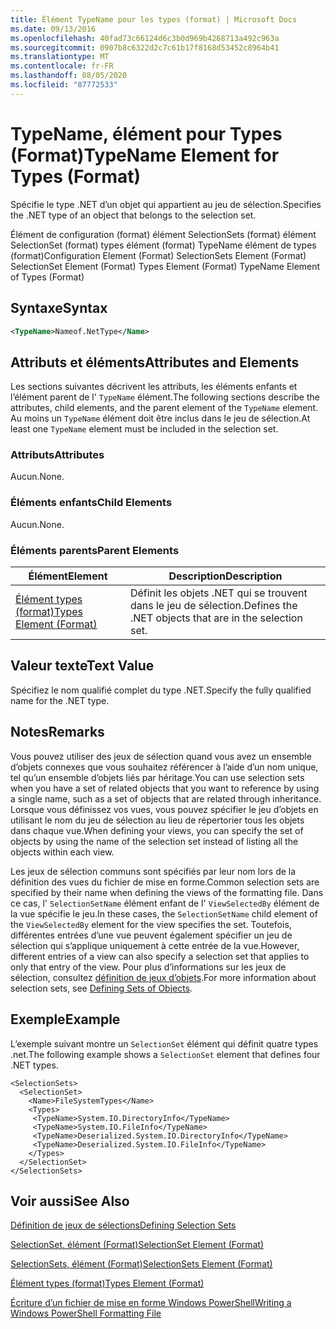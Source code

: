 ```yaml
---
title: Élément TypeName pour les types (format) | Microsoft Docs
ms.date: 09/13/2016
ms.openlocfilehash: 40fad73c66124d6c3b0d969b4268713a492c963a
ms.sourcegitcommit: 0907b8c6322d2c7c61b17f8168d53452c8964b41
ms.translationtype: MT
ms.contentlocale: fr-FR
ms.lasthandoff: 08/05/2020
ms.locfileid: "87772533"
---
```

# <a name="typename-element-for-types-format"></a><span data-ttu-id="72d06-102">TypeName, élément pour Types (Format)</span><span class="sxs-lookup"><span data-stu-id="72d06-102">TypeName Element for Types (Format)</span></span>

<span data-ttu-id="72d06-103">Spécifie le type .NET d’un objet qui appartient au jeu de sélection.</span><span class="sxs-lookup"><span data-stu-id="72d06-103">Specifies the .NET type of an object that belongs to the selection set.</span></span>

<span data-ttu-id="72d06-104">Élément de configuration (format) élément SelectionSets (format) élément SelectionSet (format) types élément (format) TypeName élément de types (format)</span><span class="sxs-lookup"><span data-stu-id="72d06-104">Configuration Element (Format) SelectionSets Element (Format) SelectionSet Element (Format) Types Element (Format) TypeName Element of Types (Format)</span></span>

## <a name="syntax"></a><span data-ttu-id="72d06-105">Syntaxe</span><span class="sxs-lookup"><span data-stu-id="72d06-105">Syntax</span></span>

```xml
<TypeName>Nameof.NetType</Name>
```

## <a name="attributes-and-elements"></a><span data-ttu-id="72d06-106">Attributs et éléments</span><span class="sxs-lookup"><span data-stu-id="72d06-106">Attributes and Elements</span></span>

<span data-ttu-id="72d06-107">Les sections suivantes décrivent les attributs, les éléments enfants et l’élément parent de l' `TypeName` élément.</span><span class="sxs-lookup"><span data-stu-id="72d06-107">The following sections describe the attributes, child elements, and the parent element of the `TypeName` element.</span></span> <span data-ttu-id="72d06-108">Au moins un `TypeName` élément doit être inclus dans le jeu de sélection.</span><span class="sxs-lookup"><span data-stu-id="72d06-108">At least one `TypeName` element must be included in the selection set.</span></span>

### <a name="attributes"></a><span data-ttu-id="72d06-109">Attributs</span><span class="sxs-lookup"><span data-stu-id="72d06-109">Attributes</span></span>

<span data-ttu-id="72d06-110">Aucun.</span><span class="sxs-lookup"><span data-stu-id="72d06-110">None.</span></span>

### <a name="child-elements"></a><span data-ttu-id="72d06-111">Éléments enfants</span><span class="sxs-lookup"><span data-stu-id="72d06-111">Child Elements</span></span>

<span data-ttu-id="72d06-112">Aucun.</span><span class="sxs-lookup"><span data-stu-id="72d06-112">None.</span></span>

### <a name="parent-elements"></a><span data-ttu-id="72d06-113">Éléments parents</span><span class="sxs-lookup"><span data-stu-id="72d06-113">Parent Elements</span></span>

|<span data-ttu-id="72d06-114">Élément</span><span class="sxs-lookup"><span data-stu-id="72d06-114">Element</span></span>|<span data-ttu-id="72d06-115">Description</span><span class="sxs-lookup"><span data-stu-id="72d06-115">Description</span></span>|
|-------------|-----------------|
|[<span data-ttu-id="72d06-116">Élément types (format)</span><span class="sxs-lookup"><span data-stu-id="72d06-116">Types Element (Format)</span></span>](./types-element-for-selectionset-format.md)|<span data-ttu-id="72d06-117">Définit les objets .NET qui se trouvent dans le jeu de sélection.</span><span class="sxs-lookup"><span data-stu-id="72d06-117">Defines the .NET objects that are in the selection set.</span></span>|

## <a name="text-value"></a><span data-ttu-id="72d06-118">Valeur texte</span><span class="sxs-lookup"><span data-stu-id="72d06-118">Text Value</span></span>

<span data-ttu-id="72d06-119">Spécifiez le nom qualifié complet du type .NET.</span><span class="sxs-lookup"><span data-stu-id="72d06-119">Specify the fully qualified name for the .NET type.</span></span>

## <a name="remarks"></a><span data-ttu-id="72d06-120">Notes</span><span class="sxs-lookup"><span data-stu-id="72d06-120">Remarks</span></span>

<span data-ttu-id="72d06-121">Vous pouvez utiliser des jeux de sélection quand vous avez un ensemble d’objets connexes que vous souhaitez référencer à l’aide d’un nom unique, tel qu’un ensemble d’objets liés par héritage.</span><span class="sxs-lookup"><span data-stu-id="72d06-121">You can use selection sets when you have a set of related objects that you want to reference by using a single name, such as a set of objects that are related through inheritance.</span></span> <span data-ttu-id="72d06-122">Lorsque vous définissez vos vues, vous pouvez spécifier le jeu d’objets en utilisant le nom du jeu de sélection au lieu de répertorier tous les objets dans chaque vue.</span><span class="sxs-lookup"><span data-stu-id="72d06-122">When defining your views, you can specify the set of objects by using the name of the selection set instead of listing all the objects within each view.</span></span>

<span data-ttu-id="72d06-123">Les jeux de sélection communs sont spécifiés par leur nom lors de la définition des vues du fichier de mise en forme.</span><span class="sxs-lookup"><span data-stu-id="72d06-123">Common selection sets are specified by their name when defining the views of the formatting file.</span></span> <span data-ttu-id="72d06-124">Dans ce cas, l' `SelectionSetName` élément enfant de l' `ViewSelectedBy` élément de la vue spécifie le jeu.</span><span class="sxs-lookup"><span data-stu-id="72d06-124">In these cases, the `SelectionSetName` child element of the `ViewSelectedBy` element for the view specifies the set.</span></span> <span data-ttu-id="72d06-125">Toutefois, différentes entrées d’une vue peuvent également spécifier un jeu de sélection qui s’applique uniquement à cette entrée de la vue.</span><span class="sxs-lookup"><span data-stu-id="72d06-125">However, different entries of a view can also specify a selection set that applies to only that entry of the view.</span></span> <span data-ttu-id="72d06-126">Pour plus d’informations sur les jeux de sélection, consultez [définition de jeux d’objets](./defining-selection-sets.md).</span><span class="sxs-lookup"><span data-stu-id="72d06-126">For more information about selection sets, see [Defining Sets of Objects](./defining-selection-sets.md).</span></span>

## <a name="example"></a><span data-ttu-id="72d06-127">Exemple</span><span class="sxs-lookup"><span data-stu-id="72d06-127">Example</span></span>

<span data-ttu-id="72d06-128">L’exemple suivant montre un `SelectionSet` élément qui définit quatre types .net.</span><span class="sxs-lookup"><span data-stu-id="72d06-128">The following example shows a `SelectionSet` element that defines four .NET types.</span></span>

```
<SelectionSets>
  <SelectionSet>
    <Name>FileSystemTypes</Name>
    <Types>
     <TypeName>System.IO.DirectoryInfo</TypeName>
     <TypeName>System.IO.FileInfo</TypeName>
     <TypeName>Deserialized.System.IO.DirectoryInfo</TypeName>
     <TypeName>Deserialized.System.IO.FileInfo</TypeName>
    </Types>
  </SelectionSet>
</SelectionSets>
```

## <a name="see-also"></a><span data-ttu-id="72d06-129">Voir aussi</span><span class="sxs-lookup"><span data-stu-id="72d06-129">See Also</span></span>

[<span data-ttu-id="72d06-130">Définition de jeux de sélections</span><span class="sxs-lookup"><span data-stu-id="72d06-130">Defining Selection Sets</span></span>](./defining-selection-sets.md)

[<span data-ttu-id="72d06-131">SelectionSet, élément (Format)</span><span class="sxs-lookup"><span data-stu-id="72d06-131">SelectionSet Element (Format)</span></span>](./selectionset-element-format.md)

[<span data-ttu-id="72d06-132">SelectionSets, élément (Format)</span><span class="sxs-lookup"><span data-stu-id="72d06-132">SelectionSets Element (Format)</span></span>](./selectionsets-element-format.md)

[<span data-ttu-id="72d06-133">Élément types (format)</span><span class="sxs-lookup"><span data-stu-id="72d06-133">Types Element (Format)</span></span>](./types-element-for-selectionset-format.md)

[<span data-ttu-id="72d06-134">Écriture d’un fichier de mise en forme Windows PowerShell</span><span class="sxs-lookup"><span data-stu-id="72d06-134">Writing a Windows PowerShell Formatting File</span></span>](./writing-a-powershell-formatting-file.md)
